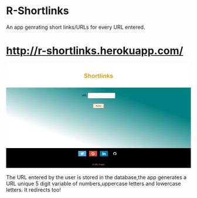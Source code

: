 
# R-Shortlinks

An app genrating short links/URLs for every URL entered.

# http://r-shortlinks.herokuapp.com/ 

![alt text](https://github.com/llraekll/r-shortlinks/blob/main/images/web.jpg?raw=True)

The URL entered by the user is stored in the database,the app generates a URL unique 5 digit variable of numbers,uppercase letters and lowercase letters. It redirects too!

